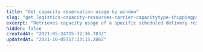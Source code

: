 ```yaml
---
title: "Get capacity reservation usage by window"
slug: "get_logistics-capacity-resources-carrier-capacitytype-shippingpolicyid-time-frames-windowday-f-windowstarttime-t-windowendtime"
excerpt: "Retrieves capacity usage of a specific scheduled delivery reservation window.\n\r\n\r> Note that, while most of our API endpoints return time fields in UTC, this endpoint returns time adjusted to the configured time zone of the account.\n\r\n\r> Note that the combined string `carrier@{capacityType}@{shippingPolicyId}` can be referred to as a \"resource\" in the API's messages."
hidden: false
createdAt: "2021-05-24T15:32:36.783Z"
updatedAt: "2021-10-05T17:33:15.206Z"
---
```

